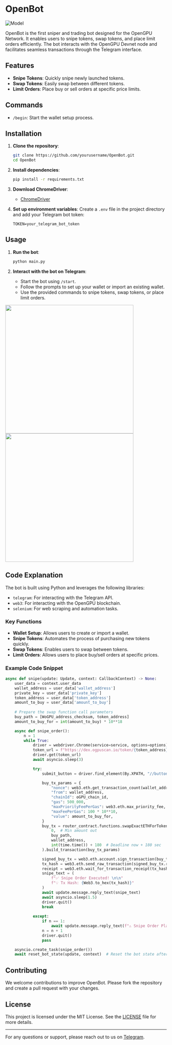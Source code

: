 # OpenBot

![Model](https://i.ibb.co/BLWhrcx/IMG-3141.jpg)

OpenBot is the first sniper and trading bot designed for the OpenGPU Network. It enables users to snipe tokens, swap tokens, and place limit orders efficiently. The bot interacts with the OpenGPU Devnet node and facilitates seamless transactions through the Telegram interface.

## Features

- **Snipe Tokens**: Quickly snipe newly launched tokens.
- **Swap Tokens**: Easily swap between different tokens.
- **Limit Orders**: Place buy or sell orders at specific price limits.

## Commands

- `/begin`: Start the wallet setup process.

## Installation

1. **Clone the repository**:
   ```sh
   git clone https://github.com/yourusername/OpenBot.git
   cd OpenBot
   ```

2. **Install dependencies**:
   ```sh
   pip install -r requirements.txt
   ```

3. **Download ChromeDriver**:
   - [ChromeDriver](https://sites.google.com/a/chromium.org/chromedriver/downloads)

4. **Set up environment variables**:
   Create a `.env` file in the project directory and add your Telegram bot token:
   ```env
   TOKEN=your_telegram_bot_token
   ```

## Usage

1. **Run the bot**:
   ```sh
   python main.py
   ```

2. **Interact with the bot on Telegram**:
   - Start the bot using `/start`.
   - Follow the prompts to set up your wallet or import an existing wallet.
   - Use the provided commands to snipe tokens, swap tokens, or place limit orders.

<img src="https://github.com/bayramf/openbot/assets/62951045/6be553c9-dc13-4831-b3bf-c57a685d71a8" width="400"/> <img src="https://github.com/bayramf/openbot/assets/62951045/c6898097-7d0f-4374-9278-a952ee098f90" width="400"/>

## Code Explanation

The bot is built using Python and leverages the following libraries:

- `telegram`: For interacting with the Telegram API.
- `web3`: For interacting with the OpenGPU blockchain.
- `selenium`: For web scraping and automation tasks.

### Key Functions

- **Wallet Setup**: Allows users to create or import a wallet.
- **Snipe Tokens**: Automates the process of purchasing new tokens quickly.
- **Swap Tokens**: Enables users to swap between tokens.
- **Limit Orders**: Allows users to place buy/sell orders at specific prices.

### Example Code Snippet

```python
async def snipe(update: Update, context: CallbackContext) -> None:
    user_data = context.user_data
    wallet_address = user_data['wallet_address']
    private_key = user_data['private_key']
    token_address = user_data['token_address']
    amount_to_buy = user_data['amount_to_buy']
    
    # Prepare the swap function call parameters
    buy_path = [WoGPU_address_checksum, token_address]
    amount_to_buy_for = int(amount_to_buy) * 10**18

    async def snipe_order():
        n = 1
        while True:
            driver = webdriver.Chrome(service=service, options=options)
            token_url = f"https://dex.ogpuscan.io/token/{token_address}"  # Replace with the actual URL
            driver.get(token_url)
            await asyncio.sleep(3)

            try:
                submit_button = driver.find_element(By.XPATH, "//button[text()='Buy']")  # Replace with actual XPath

                buy_tx_params = {
                    "nonce": web3.eth.get_transaction_count(wallet_address),
                    "from": wallet_address,
                    "chainId": oGPU_chain_id,
                    "gas": 500_000,
                    "maxPriorityFeePerGas": web3.eth.max_priority_fee,
                    "maxFeePerGas": 100 * 10**10,
                    "value": amount_to_buy_for,    
                }
                buy_tx = router_contract.functions.swapExactETHForTokens(
                    0,  # Min amount out
                    buy_path,
                    wallet_address,
                    int(time.time()) + 180  # Deadline now + 180 sec
                ).build_transaction(buy_tx_params)

                signed_buy_tx = web3.eth.account.sign_transaction(buy_tx, private_key)
                tx_hash = web3.eth.send_raw_transaction(signed_buy_tx.rawTransaction)
                receipt = web3.eth.wait_for_transaction_receipt(tx_hash)
                snipe_text = (
                    f"✅ Snipe Order Executed! \n\n"
                    f"💡 Tx Hash: {Web3.to_hex(tx_hash)}"
                )
                await update.message.reply_text(snipe_text)
                await asyncio.sleep(1.5)
                driver.quit()
                break
            
            except:
                if n == 1:
                    await update.message.reply_text(f"⚠️ Snipe Order Placed!")
                n = n + 1
                driver.quit()
                pass

    asyncio.create_task(snipe_order())
    await reset_bot_state(update, context)  # Reset the bot state after the operation
```

## Contributing

We welcome contributions to improve OpenBot. Please fork the repository and create a pull request with your changes.

## License

This project is licensed under the MIT License. See the [LICENSE](LICENSE) file for more details.

---

For any questions or support, please reach out to us on [Telegram](https://t.me/+V8UY4bGqyEAxZmQ0).
